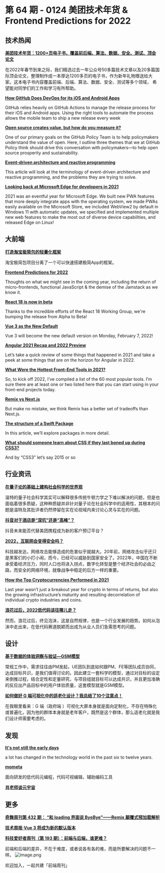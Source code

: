 # 第 64 期 - 0124 美团技术年货 & Frontend Predictions for 2022
## 技术热闻
[**美团技术年货：1200+页电子书，覆盖前后端、算法、数据、安全、测试、顶会论文**](https://tech.meituan.com/2022/01/20/2022-happy-new-year.html)

在2022年春节到来之际，我们精选过去一年公众号50多篇技术文章以及20多篇国际顶会论文，整理制作成一本厚达1200多页的电子书，作为新年礼物赠送给大家。这本电子书内容覆盖前端、后端、算法、数据、安全、测试等多个领域， 希望能对同学们的工作和学习有所帮助。

[**How GitHub Does DevOps for its iOS and Android Apps**](https://www.infoq.com/news/2022/01/GitHub-devops-mobile-apps/)

GitHub relies heavily on GitHub Actions to manage the release process for their iOS and Android apps. Using the right tools to automate the process allows the mobile team to ship a new release every week

[**Open source creates value, but how do you measure it?**](https://github.blog/2022-01-20-open-source-creates-value-but-how-do-you-measure-it/)

One of our primary goals on the GitHub Policy Team is to help policymakers understand the value of open. Here, I outline three themes that we at GitHub Policy think should drive this conversation with policymakers—to help open source prosperity and sustainability.

[**Event-driven architecture and reactive programming**](https://retool.com/blog/event-driven-architecture-and-reactive-programming/)

This article will look at the terminology of event-driven architecture and reactive programming, and the problems they are trying to solve.

[**Looking back at Microsoft Edge for developers in 2021**](https://blogs.windows.com/msedgedev/2022/01/19/looking-back-at-microsoft-edge-for-developers-in-2021/)

2021 was an eventful year for Microsoft Edge. We built new PWA features that more deeply integrate apps with the operating system, we made PWAs easily available on the Microsoft Store, we included WebView2 by default in Windows 11 with automatic updates, we specified and implemented multiple new web features to make the most out of diverse device capabilities, and released Edge on Linux!

## 大前端
[**打造淘宝极简包的轻量化框架**](https://mp.weixin.qq.com/s/GwgrKVRsOqIDM5wqo9otfw)

淘宝极简包项目分离了一个可以快速搭建极简App的框架。

[**Frontend Predictions for 2022**](https://www.jayfreestone.com/writing/frontend-predictions-2022/)

Thoughts on what we might see in the coming year, including the return of micro-frontends, functional JavaScript & the demise of the Jamstack as we know it.

[**React 18 is now in beta**](https://github.com/reactwg/react-18/discussions/112)

Thanks to the incredible efforts of the React 18 Working Group, we're bumping the release from Alpha to Beta!

[**Vue 3 as the New Default**](https://blog.vuejs.org/posts/vue-3-as-the-new-default.html)

Vue 3 will become the new default version on Monday, February 7, 2022!

[**Angular 2021 Recap and 2022 Preview**](https://blog.angular.io/angular-2021-recap-and-2022-preview-cb3067f76217)

Let’s take a quick review of some things that happened in 2021 and take a peek at some things that are on the horizon for Angular in 2022.

[**What Were the Hottest Front-End Tools in 2021?**](https://css-tricks.com/hottest-front-end-tools-in-2021/)

So, to kick off 2022, I’ve compiled a list of the 60 most popular tools. I’m sure there are at least one or two listed here that you can start using in your front-end projects today.

[**Remix vs Next.js**](https://remix.run/blog/remix-vs-next)

But make no mistake, we think Remix has a better set of tradeoffs than Next.js.

[**The structure of a Swift Package**](https://tiagolopes.blog/2022/01/16/the-structure-of-a-swift-package/)

In this article, we’ll explore packages in more detail.

[**What should someone learn about CSS if they last boned up during CSS3?**](https://css-tricks.com/whats-new-since-css3/)

And by “CSS3” let’s say 2015 or so

## 行业资讯
[**在量子论的基础上建构社会科学的世界观**](https://mp.weixin.qq.com/s/hI1pE9J6vDO-wU1y-rE5MA)

温特的量子社会科学其实可以解释很多传统牛顿力学之下难以解决的问题，但是也面临着很多质疑，这种种质疑并非针对量子论在社会科学中的适用性，其根本的问题是温特及其批评者仍然停留在实在论视域内来讨论心灵与实在的问题。

[**抖音对于酒店是“深坑”还是“高峰”？**](https://mp.weixin.qq.com/s/QBRpAvLHR5erb9ksy8SQ7Q)

抖音未来能否代替美团携程成为新的客户预订平台？

[**2022，互联网会变得安全吗？**](https://mp.weixin.qq.com/s/7FOKABtW8YDvqlkBDFOqOw)

科技越发达，网络攻击能够造成的危害似乎就越大。20年前，网络攻击似乎还只是黑客们的小打小闹，而今，已经可以威胁到国家安全了。2022年，中国在不断承受着经济压力，同时人口也将进入拐点，数字化转型是整个经济社会的必由之路，而安全的网络环境，就像战争中稳定的后方一样的重要。

[**How the Top Cryptocurrencies Performed in 2021**](https://www.visualcapitalist.com/how-the-top-cryptocurrencies-performed-in-2021/)

Last year wasn’t just a breakout year for crypto in terms of returns, but also the growing infrastructure’s maturity and resulting decorrelation of individual crypto industries and coins.

[**浪花过后，2022低代码该往哪儿走？**](https://mp.weixin.qq.com/s/R96zowuxAH7qEPFzbBm4xA)

然而，浪花过后，终见泡沫，这是自然规律，也是一个行业发展的趋势。如何从泡沫中走出来，在低代码赛道脱颖而出成为从业人员们急需思考的问题。

## 设计
[**基于数据的体验洞察与验证—GSM模型**](https://mp.weixin.qq.com/s/0RL3k0HHrKXEMq5gPx6lPg)

常规工作中，需求往往由PM发起，UE团队到底如何跟PM、FE等团队成员协同，达成目标共识，是我们值得讨论的。因此建立一套科学的模型，通过对目标的设定来倒推过程，结合定性和定量研究，与项目组就目标可以达成共识，并且更加准确的反应出产品目标中的用户体验质量，这套模型就是GSM模型。

[**如何做好 G 端可视化中的适老化设计？我总结了10个注意点！**](https://www.uisdc.com/g-end-aging-design)

在我眼里看来：G 端（政府端 ）可视化大屏本身就是面向定制化，不存在特殊化或普遍化，因为他的群体本身就是老年客户，既然是这个群体，那么适老化就是我们设计师需要考虑的。

## 发现
[**It's not still the early days**](https://blog.mollywhite.net/its-not-still-the-early-days/)

a lot has changed in the technology world in the past six to twelve years.

[**mometa**](https://github.com/imcuttle/mometa)

面向研发的低代码元编程，代码可视编辑，辅助编码工具

[**肖老师谈元宇宙**](https://www.bilibili.com/video/BV1zP4y1J7Cm)


## 更多
[**奇舞周刊第 432 期： “和 loading 界面说 ByeBye”——Remix 颠覆式预加载解析**](https://mp.weixin.qq.com/s/KPUqHd38jKivUownumoAOQ)


[**技术周报·Vue 3 将成为新的默认版本**](https://mp.weixin.qq.com/s/lVLxcwrDkEVCnf41u1zJ4A)


[**科技爱好者周刊（第 193 期）：前端与后端，谁更难？**](http://www.ruanyifeng.com/blog/2022/01/weekly-issue-193.html)

前端和后端的差异，不在于难度，或者说各有各的难，而是所要解决的问题不一样。
![image.png](https://cdn.nlark.com/yuque/0/2020/png/85771/1605930034828-7fc81343-651f-4a15-8465-eebe5a23cf61.png#crop=0&crop=0&crop=1&crop=1&height=31&id=C5Hpa&margin=%5Bobject%20Object%5D&name=image.png&originHeight=90&originWidth=2186&originalType=binary&ratio=1&rotation=0&showTitle=false&size=14325&status=done&style=none&title=&width=746)


欢迎加入，一起共建「前端周刊」
